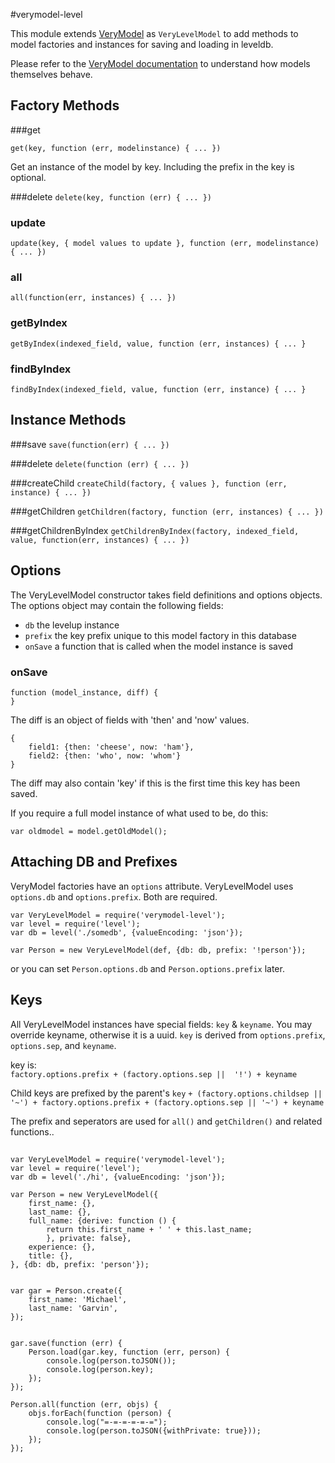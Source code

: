 #verymodel-level

This module extends [VeryModel](https://github.com/fritzy/verymodel) as `VeryLevelModel` to add methods to model factories and instances for saving and loading in leveldb.

Please refer to the [VeryModel documentation](https://github.com/fritzy/verymodel) to understand how models themselves behave.

## Factory Methods

###get

`get(key, function (err, modelinstance) { ... })`

Get an instance of the model by key.
Including the prefix in the key is optional.

###delete 
`delete(key, function (err) { ... })`

### update
`update(key, { model values to update }, function (err, modelinstance) { ... })`

### all
`all(function(err, instances) { ... })`

### getByIndex
`getByIndex(indexed_field, value, function (err, instances) { ... }`

### findByIndex
`findByIndex(indexed_field, value, function (err, instance) { ... }`

## Instance Methods

###save
`save(function(err) { ... })`

###delete
`delete(function (err) { ... })`

###createChild
`createChild(factory, { values }, function (err, instance) { ... })`

###getChildren
`getChildren(factory, function (err, instances) { ... })`

###getChildrenByIndex
`getChildrenByIndex(factory, indexed_field, value, function(err, instances) { ... })`

## Options

The VeryLevelModel constructor takes field definitions and options objects. The options object may contain the following fields:

* `db` the levelup instance
* `prefix` the key prefix unique to this model factory in this database
* `onSave` a function that is called when the model instance is saved

### onSave

    function (model_instance, diff) {
    }

The diff is an object of fields with 'then' and 'now' values.

    {
        field1: {then: 'cheese', now: 'ham'},
        field2: {then: 'who', now: 'whom'}
    }

The diff may also contain 'key' if this is the first time this key has been saved.

If you require a full model instance of what used to be, do this:

    var oldmodel = model.getOldModel();


## Attaching DB and Prefixes

VeryModel factories have an `options` attribute.
VeryLevelModel uses `options.db` and `options.prefix`. Both are required.
    
    var VeryLevelModel = require('verymodel-level');
    var level = require('level');
    var db = level('./somedb', {valueEncoding: 'json'});

    var Person = new VeryLevelModel(def, {db: db, prefix: '!person'});

or you can set `Person.options.db` and `Person.options.prefix` later.


## Keys

All VeryLevelModel instances have special fields: `key` & `keyname`.
You may override keyname, otherwise it is a uuid.
`key` is derived from `options.prefix`, `options.sep`, and `keyname`.

key is:  
`factory.options.prefix + (factory.options.sep ||  '!') + keyname`

Child keys are prefixed by the parent's `key`
`+ (factory.options.childsep || '~') + factory.options.prefix + (factory.options.sep || '~') + keyname`

The prefix and seperators are used for `all()` and `getChildren()` and related functions..


## 

    var VeryLevelModel = require('verymodel-level');
    var level = require('level');
    var db = level('./hi', {valueEncoding: 'json'});

    var Person = new VeryLevelModel({
        first_name: {},
        last_name: {},
        full_name: {derive: function () {
            return this.first_name + ' ' + this.last_name;
            }, private: false},
        experience: {},
        title: {},
    }, {db: db, prefix: 'person'});


    var gar = Person.create({
        first_name: 'Michael', 
        last_name: 'Garvin',
    });


    gar.save(function (err) {
        Person.load(gar.key, function (err, person) {
            console.log(person.toJSON());
            console.log(person.key);
        });
    });

    Person.all(function (err, objs) {
        objs.forEach(function (person) {
            console.log("=-=-=-=-=-=");
            console.log(person.toJSON({withPrivate: true}));
        });
    });
